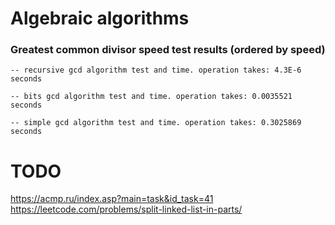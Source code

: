 # Algebraic algorithms

### Greatest common divisor speed test results (ordered by speed)
`-- recursive gcd algorithm test and time. operation takes: 4.3E-6 seconds`

`-- bits gcd algorithm test and time. operation takes: 0.0035521 seconds`

`-- simple gcd algorithm test and time. operation takes: 0.3025869 seconds`


# TODO

https://acmp.ru/index.asp?main=task&id_task=41
https://leetcode.com/problems/split-linked-list-in-parts/
